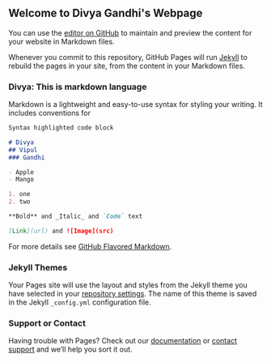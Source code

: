 ## Welcome to Divya Gandhi's Webpage

You can use the [editor on GitHub](https://github.com/DivyaGandhi21/GitHubWebsite_1/edit/master/README.md) to maintain and preview the content for your website in Markdown files.

Whenever you commit to this repository, GitHub Pages will run [Jekyll](https://jekyllrb.com/) to rebuild the pages in your site, from the content in your Markdown files.

### Divya: This is markdown language

Markdown is a lightweight and easy-to-use syntax for styling your writing. It includes conventions for

```markdown
Syntax highlighted code block

# Divya
## Vipul
### Gandhi

- Apple
- Mango

1. one
2. two

**Bold** and _Italic_ and `Code` text

[Link](url) and ![Image](src)
```

For more details see [GitHub Flavored Markdown](https://guides.github.com/features/mastering-markdown/).

### Jekyll Themes

Your Pages site will use the layout and styles from the Jekyll theme you have selected in your [repository settings](https://github.com/DivyaGandhi21/GitHubWebsite_1/settings). The name of this theme is saved in the Jekyll `_config.yml` configuration file.

### Support or Contact

Having trouble with Pages? Check out our [documentation](https://help.github.com/categories/github-pages-basics/) or [contact support](https://github.com/contact) and we’ll help you sort it out.
